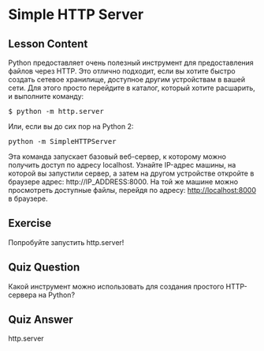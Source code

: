 # Simple HTTP Server

## Lesson Content

Python предоставляет очень полезный инструмент для предоставления файлов через HTTP. Это отлично подходит, если вы хотите быстро создать сетевое хранилище, доступное другим устройствам в вашей сети. Для этого просто перейдите в каталог, который хотите расшарить, и выполните команду:

<pre>$ python -m http.server</pre>

Или, если вы до сих пор на Python 2:

<pre>python -m SimpleHTTPServer</pre>

Эта команда запускает базовый веб-сервер, к которому можно получить доступ по адресу localhost. Узнайте IP-адрес машины, на которой вы запустили сервер, а затем на другом устройстве откройте в браузере адрес: http\://IP\_ADDRESS:8000. На той же машине можно просмотреть доступные файлы, перейдя по адресу: [http://localhost:8000](http://localhost:8000) в браузере.

## Exercise

Попробуйте запустить http.server!

## Quiz Question

Какой инструмент можно использовать для создания простого HTTP-сервера на Python?

## Quiz Answer

http.server
